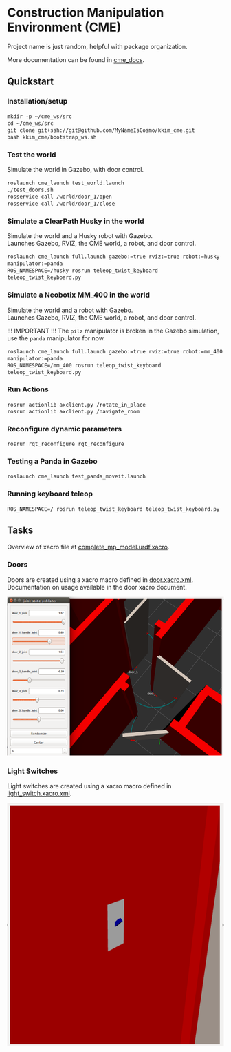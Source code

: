 # Construction Manipulation Environment (CME)
Project name is just random, helpful with package organization.

More documentation can be found in [cme_docs](cme_docs/docs).

## Quickstart
### Installation/setup
```
mkdir -p ~/cme_ws/src
cd ~/cme_ws/src
git clone git+ssh://git@github.com/MyNameIsCosmo/kkim_cme.git
bash kkim_cme/bootstrap_ws.sh
```

### Test the world
Simulate the world in Gazebo, with door control.
```
roslaunch cme_launch test_world.launch
./test_doors.sh
rosservice call /world/door_1/open
rosservice call /world/door_1/close
```

### Simulate a ClearPath Husky in the world
Simulate the world and a Husky robot with Gazebo.  
Launches Gazebo, RVIZ, the CME world, a robot, and door control.
```
roslaunch cme_launch full.launch gazebo:=true rviz:=true robot:=husky manipulator:=panda
ROS_NAMESPACE=/husky rosrun teleop_twist_keyboard teleop_twist_keyboard.py
```

### Simulate a Neobotix MM_400 in the world
Simulate the world and a robot with Gazebo.  
Launches Gazebo, RVIZ, the CME world, a robot, and door control.

!!! IMPORTANT !!!
The `pilz` manipulator is broken in the Gazebo simulation, use the `panda` manipulator for now.

```
roslaunch cme_launch full.launch gazebo:=true rviz:=true robot:=mm_400 manipulator:=panda
ROS_NAMESPACE=/mm_400 rosrun teleop_twist_keyboard teleop_twist_keyboard.py
```

### Run Actions
```
rosrun actionlib axclient.py /rotate_in_place
rosrun actionlib axclient.py /navigate_room
```

### Reconfigure dynamic parameters
```
rosrun rqt_reconfigure rqt_reconfigure
```

### Testing a Panda in Gazebo
```
roslaunch cme_launch test_panda_moveit.launch
```

### Running keyboard teleop
```
ROS_NAMESPACE=/ rosrun teleop_twist_keyboard teleop_twist_keyboard.py
```

## Tasks
Overview of xacro file at [complete_mp_model.urdf.xacro](cme_description/urdf/complete_mp_model.urdf.xacro).

### Doors
Doors are created using a xacro macro defined in [door.xacro.xml](cme_description/urdf/door.xacro.xml).  
Documentation on usage available in the door xacro document.

![](cme_docs/docs/assets/img/door_joint_trail.png)

### Light Switches
Light switches are created using a xacro macro defined in [light_switch.xacro.xml](cme_description/urdf/light_switch.xacro.xml).

![](cme_docs/docs/assets/img/light_switch.png)
